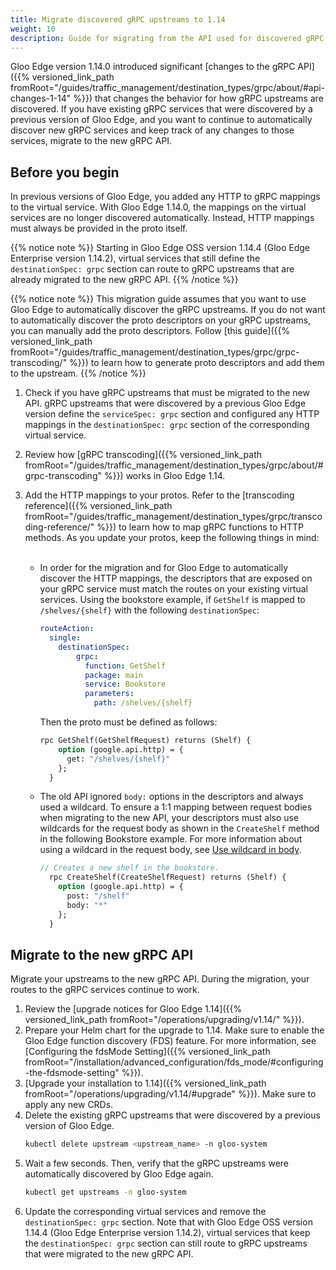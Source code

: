 ```yaml
---
title: Migrate discovered gRPC upstreams to 1.14
weight: 10
description: Guide for migrating from the API used for discovered gRPC upstreams in Gloo Edge 1.13 and earlier to the version used in Gloo Edge 1.14
---
```


Gloo Edge version 1.14.0 introduced significant [changes to the gRPC API]({{% versioned_link_path fromRoot="/guides/traffic_management/destination_types/grpc/about/#api-changes-1-14" %}}) that changes the behavior for how gRPC upstreams are discovered. If you have existing gRPC services that were discovered by a previous version of Gloo Edge, and you want to continue to automatically discover new gRPC services and keep track of any changes to those services, migrate to the new gRPC API. 

## Before you begin

In previous versions of Gloo Edge, you added any HTTP to gRPC mappings to the virtual service. With Gloo Edge 1.14.0, the mappings on the virtual services are no longer discovered automatically. Instead, HTTP mappings must always be provided in the proto itself. 


{{% notice note %}}
Starting in Gloo Edge OSS version 1.14.4 (Gloo Edge Enterprise version 1.14.2), virtual services that still define the `destinationSpec: grpc` section can route to gRPC upstreams that are already migrated to the new gRPC API. 
{{% /notice %}}

{{% notice note %}}
This migration guide assumes that you want to use Gloo Edge to automatically discover the gRPC upstreams. If you do not want to automatically discover the proto descriptors on your gRPC upstreams, you can manually add the proto descriptors. Follow [this guide]({{% versioned_link_path fromRoot="/guides/traffic_management/destination_types/grpc/grpc-transcoding/" %}}) to learn how to generate proto descriptors and add them to the upstream. 
{{% /notice %}}

1. Check if you have gRPC upstreams that must be migrated to the new API. gRPC upstreams that were discovered by a previous Gloo Edge version define the `serviceSpec: grpc` section and configured any HTTP mappings in the `destinationSpec: grpc` section of the corresponding virtual service.
2. Review how [gRPC transcoding]({{% versioned_link_path fromRoot="/guides/traffic_management/destination_types/grpc/about/#grpc-transcoding" %}}) works in Gloo Edge 1.14. 
3. Add the HTTP mappings to your protos. Refer to the [transcoding reference]({{% versioned_link_path fromRoot="/guides/traffic_management/destination_types/grpc/transcoding-reference/" %}}) to learn how to map gRPC functions to HTTP methods. As you update your protos, keep the following things in mind: </br></br>

   * In order for the migration and for Gloo Edge to automatically discover the HTTP mappings, the descriptors that are exposed on your gRPC service must match the routes on your existing virtual services. 
     Using the bookstore example, if `GetShelf` is mapped to `/shelves/{shelf}` with the following `destinationSpec`: 
     ```yaml
     routeAction:
       single:
         destinationSpec:
             grpc:
               function: GetShelf
               package: main
               service: Bookstore
               parameters:
                 path: /shelves/{shelf}
     ```
     Then the proto must be defined as follows: 
     ```protobuf
     rpc GetShelf(GetShelfRequest) returns (Shelf) {
         option (google.api.http) = {
           get: "/shelves/{shelf}"
         };
       }
     ```
   * The old API ignored `body:` options in the descriptors and always used a wildcard. To ensure a 1:1 mapping between request bodies when migrating to the new API, your descriptors must also use wildcards for the request body as shown in the `CreateShelf` method in the following Bookstore example. For more information about using a wildcard in the request body, see [Use wildcard in body](https://cloud.google.com/endpoints/docs/grpc/transcoding#use_wildcard_in_body).
     ```protobuf
     // Creates a new shelf in the bookstore.
       rpc CreateShelf(CreateShelfRequest) returns (Shelf) {
         option (google.api.http) = {
           post: "/shelf"
           body: "*"
         };
       }
     ```

## Migrate to the new gRPC API

Migrate your upstreams to the new gRPC API. During the migration, your routes to the gRPC services continue to work. 

1. Review the [upgrade notices for Gloo Edge 1.14]({{% versioned_link_path fromRoot="/operations/upgrading/v1.14/" %}}). 
2. Prepare your Helm chart for the upgrade to 1.14. Make sure to enable the Gloo Edge function discovery (FDS) feature. For more information, see [Configuring the fdsMode Setting]({{% versioned_link_path fromRoot="/installation/advanced_configuration/fds_mode/#configuring-the-fdsmode-setting" %}}).
3. [Upgrade your installation to 1.14]({{% versioned_link_path fromRoot="/operations/upgrading/v1.14/#upgrade" %}}). Make sure to apply any new CRDs. 
4. Delete the existing gRPC upstreams that were discovered by a previous version of Gloo Edge. 
   ```sh
   kubectl delete upstream <upstream_name> -n gloo-system
   ```
5. Wait a few seconds. Then, verify that the gRPC upstreams were automatically discovered by Gloo Edge again. 
   ```sh
   kubectl get upstreams -n gloo-system
   ```
6. Update the corresponding virtual services and remove the `destinationSpec: grpc` section. Note that with Gloo Edge OSS version 1.14.4 (Gloo Edge Enterprise version 1.14.2), virtual services that keep the `destinationSpec: grpc` section can still route to gRPC upstreams that were migrated to the new gRPC API. 


